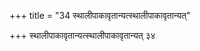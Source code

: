 +++
title = "34 स्थालीपाकावृतान्यत्स्थालीपाकावृतान्यत्"

+++
स्थालीपाकावृतान्यत्स्थालीपाकावृतान्यत् ३४
